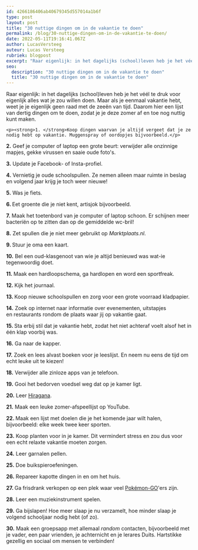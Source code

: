 ```yaml
---
id: 4266186406ab40679345d557014a1b6f
type: post
layout: post
title: "30 nuttige dingen om in de vakantie te doen"
permalink: /blog/30-nuttige-dingen-om-in-de-vakantie-te-doen/
date: 2022-05-11T19:16:41.067Z
author: LucasVersteeg
auteur: Lucas Versteeg
rubriek: blogpost
excerpt: "Raar eigenlijk: in het dagelijks (school)leven heb je het véél te druk voor eigenlijk alles wat je zou willen doen. Maar als je eenmaal vakantie hebt, weet je je eigenlijk geen raad met de zeeën van tijd. Daarom hier een lijst van dertig dingen om te doen, zodat je je deze zomer af en toe nog nuttig kunt maken.  "
seo:
  description: "30 nuttige dingen om in de vakantie te doen"
  title: "30 nuttige dingen om in de vakantie te doen"
---
```

Raar eigenlijk: in het dagelijks (school)leven heb je het véél te druk voor eigenlijk alles wat je zou willen doen. Maar als je eenmaal vakantie hebt, weet je je eigenlijk geen raad met de zeeën van tijd. Daarom hier een lijst van dertig dingen om te doen, zodat je je deze zomer af en toe nog nuttig kunt maken.  

    <p><strong>1. </strong>Koop dingen waarvan je altijd vergeet dat je ze nodig hebt op vakantie. Muggenspray of oordopjes bijvoorbeeld.</p>
<p><strong>2.</strong> Geef je computer of laptop een grote beurt: verwijder alle onzinnige mapjes, gekke virussen en saaie oude foto's. </p>
<p><strong>3.</strong> Update je Facebook- of Insta-profiel.</p>
<p><strong>4.</strong> Vernietig je oude schoolspullen. Ze nemen alleen maar ruimte in beslag en volgend jaar krijg je toch weer nieuwe!</p>
<p><strong>5.</strong> Was je fiets. </p>
<p><strong>6. </strong>Eet groente die je niet kent, artisjok bijvoorbeeld.</p>
<p><strong>7.</strong> Maak het toetenbord van je computer of laptop schoon. Er schijnen meer bacteriën op te zitten dan op de gemiddelde wc-bril!</p>
<p><strong>8.</strong> Zet spullen die je niet meer gebruikt op <em>Marktplaats.nl</em>.</p>
<p><strong>9. </strong>Stuur je oma een kaart.</p>
<p><strong>10.</strong> Bel een oud-klasgenoot van wie je altijd benieuwd was wat-ie tegenwoordig doet.</p>
<p><strong>11. </strong>Maak een hardloopschema, ga hardlopen en word een sportfreak.</p>
<p><strong>12. </strong>Kijk het journaal.</p>
<p><strong>13. </strong>Koop nieuwe schoolspullen en zorg voor een grote voorraad kladpapier.</p>
<p><strong>14.</strong> Zoek op internet naar informatie over evenementen, uitstapjes en restaurants rondom de plaats waar jij op vakantie gaat. </p>
<p><strong>15. </strong>Sta erbij stil dat je vakantie hebt, zodat het niet achteraf voelt alsof het in één klap voorbij was. </p>
<p><strong>16.</strong> Ga naar de kapper. </p>
<p><strong>17.</strong> Zoek en lees alvast boeken voor je leeslijst. En neem nu eens de tijd om echt leuke uit te kiezen!</p>
<p><strong>18.</strong> Verwijder alle zinloze apps van je telefoon.</p>
<p><strong>19.</strong> Gooi het bedorven voedsel weg dat op je kamer ligt.</p>
<p><strong>20.</strong> Leer <a href="https://nl.wikipedia.org/wiki/Hiragana" target="_blank">Hiragana</a>.</p>
<p><strong>21.</strong> Maak een leuke zomer-afspeellijst op YouTube.</p>
<p><strong>22. </strong>Maak een lijst met doelen die je het komende jaar wilt halen, bijvoorbeeld: elke week twee keer sporten.</p>
<p><strong>23.</strong> Koop planten voor in je kamer. Dit vermindert stress en zou dus voor een echt relaxte vakantie moeten zorgen.</p>
<p><strong>24.</strong> Leer garnalen pellen.</p>
<p><strong>25.</strong> Doe buikspieroefeningen.</p>
<p><strong>26.</strong> Repareer kapotte dingen in en om het huis. </p>
<p><strong>27. </strong>Ga frisdrank verkopen op een plek waar veel <a href="/pokemon">Pokémon-GO</a>'ers zijn.</p>
<p><strong>28.</strong> Leer een muziekinstrument spelen.</p>
<p><strong>29.</strong> Ga bijslapen! Hoe meer slaap je nu verzamelt, hoe minder slaap je volgend schooljaar nodig hebt (of zo).</p>
<p><strong>30.</strong> Maak een groepsapp met allemaal <em>random</em> contacten, bijvoorbeeld met je vader, een paar vrienden, je achternicht en je lerares Duits. Hartstikke gezellig en sociaal om mensen te verbinden!</p>  
